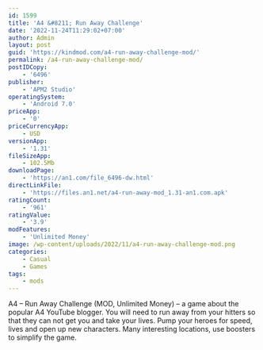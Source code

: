 ```yaml
---
id: 1599
title: 'A4 &#8211; Run Away Challenge'
date: '2022-11-24T11:29:02+07:00'
author: Admin
layout: post
guid: 'https://kindmod.com/a4-run-away-challenge-mod/'
permalink: /a4-run-away-challenge-mod/
postIDCopy:
    - '6496'
publisher:
    - 'APM2 Studio'
operatingSystem:
    - 'Android 7.0'
priceApp:
    - '0'
priceCurrencyApp:
    - USD
versionApp:
    - '1.31'
fileSizeApp:
    - 102.5Mb
downloadPage:
    - 'https://an1.com/file_6496-dw.html'
directLinkFile:
    - 'https://files.an1.net/a4-run-away-mod_1.31-an1.com.apk'
ratingCount:
    - '961'
ratingValue:
    - '3.9'
modFeatures:
    - 'Unlimited Money'
image: /wp-content/uploads/2022/11/a4-run-away-challenge-mod.png
categories:
    - Casual
    - Games
tags:
    - mods
---
```


A4 – Run Away Challenge (MOD, Unlimited Money) – a game about the popular A4 YouTube blogger. You will need to run away from your hitters so that they can not get you and take your lives. Pump your heroes for speed, lives and open up new characters. Many interesting locations, use boosters to simplify the game.